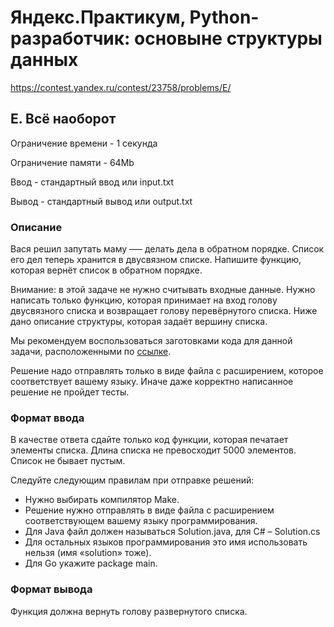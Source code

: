 # Яндекс.Практикум, Python-разработчик: основыне структуры данных

https://contest.yandex.ru/contest/23758/problems/E/

## E. Всё наоборот

Ограничение времени - 1 секунда

Ограничение памяти - 64Mb

Ввод - стандартный ввод или input.txt

Вывод - стандартный вывод или output.txt


### Описание

Вася решил запутать маму —– делать дела в обратном порядке. Список его дел теперь хранится в двусвязном списке. Напишите функцию, которая вернёт список в обратном порядке.

Внимание: в этой задаче не нужно считывать входные данные. Нужно написать только функцию, которая принимает на вход голову двусвязного списка и возвращает голову перевёрнутого списка. Ниже дано описание структуры, которая задаёт вершину списка. 

Мы рекомендуем воспользоваться заготовками кода для данной задачи, расположенными по [ссылке](https://disk.yandex.ru/d/3SUM6CP70KAVCQ).

Решение надо отправлять только в виде файла с расширением, которое соответствует вашему языку. Иначе даже корректно написанное решение не пройдет тесты.

### Формат ввода


В качестве ответа сдайте только код функции, которая печатает элементы списка. Длина списка не превосходит 5000 элементов. Список не бывает пустым.

Следуйте следующим правилам при отправке решений:

* Нужно выбирать компилятор Make.
* Решение нужно отправлять в виде файла с расширением соответствующем вашему языку программирования.
* Для Java файл должен называться Solution.java, для C# – Solution.cs 
* Для остальных языков программирования это имя использовать нельзя (имя «solution» тоже).
* Для Go укажите package main.

### Формат вывода

Функция должна вернуть голову развернутого списка. 
